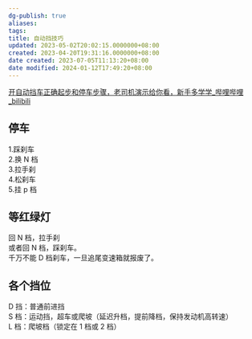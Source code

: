 ```yaml
---
dg-publish: true
aliases: 
tags: 
title: 自动挡技巧
updated: 2023-05-02T20:02:15.0000000+08:00
created: 2023-04-20T19:31:16.0000000+08:00
date created: 2023-07-05T11:13:20+08:00
date modified: 2024-01-12T17:49:20+08:00
---
```


[开自动挡车正确起步和停车步骤，老司机演示给你看，新手多学学_哔哩哔哩_bilibili](https://www.bilibili.com/video/BV1As4y1m7sc/?spm_id_from=333.1007.tianma.17-3-65.click&vd_source=20cb3e7c6ad3d64f0eb2d763ff005080)

## 停车
1.踩刹车  
2.换 N 档  
3.拉手刹  
4.松刹车  
5.挂 p 档

## 等红绿灯
回 N 档，拉手刹  
或者回 N 档，踩刹车。  
千万不能 D 档刹车，一旦追尾变速箱就报废了。

## 各个挡位
D 挡：普通前进挡  
S 档：运动挡，超车或爬坡（延迟升档，提前降档，保持发动机高转速）  
L 档：爬坡档（锁定在 1 档或 2 档）

